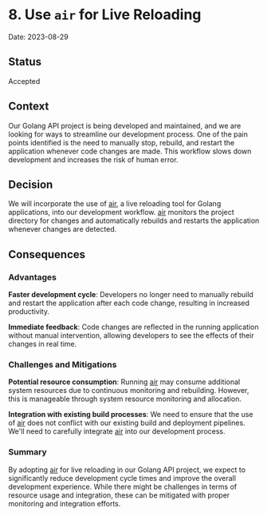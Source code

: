 # 8. Use `air` for Live Reloading

Date: 2023-08-29

## Status

Accepted

## Context

Our Golang API project is being developed and maintained, and we are looking for ways to streamline our development process. One of the pain points identified is the need to manually stop, rebuild, and restart the application whenever code changes are made. This workflow slows down development and increases the risk of human error.

## Decision

We will incorporate the use of [air](https://github.com/cosmtrek/air), a live reloading tool for Golang applications, into our development workflow. [air](https://github.com/cosmtrek/air) monitors the project directory for changes and automatically rebuilds and restarts the application whenever changes are detected.

## Consequences

### Advantages

**Faster development cycle**: Developers no longer need to manually rebuild and restart the application after each code change, resulting in increased productivity.

**Immediate feedback**: Code changes are reflected in the running application without manual intervention, allowing developers to see the effects of their changes in real time.

### Challenges and Mitigations

**Potential resource consumption**: Running [air](https://github.com/cosmtrek/air) may consume additional system resources due to continuous monitoring and rebuilding. However, this is manageable through system resource monitoring and allocation.

**Integration with existing build processes**: We need to ensure that the use of [air](https://github.com/cosmtrek/air) does not conflict with our existing build and deployment pipelines. We'll need to carefully integrate [air](https://github.com/cosmtrek/air) into our development process.

### Summary

By adopting [air](https://github.com/cosmtrek/air) for live reloading in our Golang API project, we expect to significantly reduce development cycle times and improve the overall development experience. While there might be challenges in terms of resource usage and integration, these can be mitigated with proper monitoring and integration efforts.
